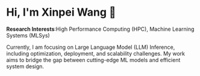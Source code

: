 # Hi, I'm Xinpei Wang 👋

**Research Interests**:High Performance Computing (HPC), Machine Learning Systems (MLSys)

Currently, I am focusing on Large Language Model (LLM) Inference, including optimization, deployment, and scalability challenges.
My work aims to bridge the gap between cutting-edge ML models and efficient system design.
